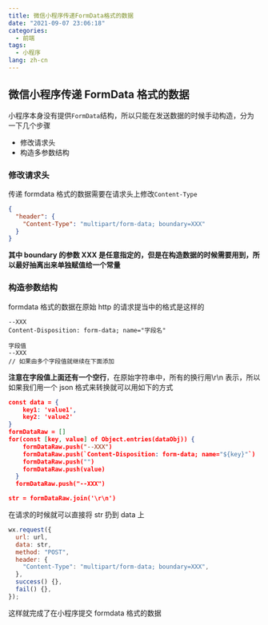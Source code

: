 ```yaml
---
title: 微信小程序传递FormData格式的数据
date: "2021-09-07 23:06:18"
categories:
  - 前端
tags:
  - 小程序
lang: zh-cn
---
```


## 微信小程序传递 FormData 格式的数据

小程序本身没有提供`FormData`结构，所以只能在发送数据的时候手动构造，分为一下几个步骤

- 修改请求头
- 构造多参数结构

### 修改请求头

传递 formdata 格式的数据需要在请求头上修改`Content-Type`

```json
{
  "header": {
    "Content-Type": "multipart/form-data; boundary=XXX"
  }
}
```

**其中 boundary 的参数 XXX 是任意指定的，但是在构造数据的时候需要用到，所以最好抽离出来单独赋值给一个常量**

<!-- more -->

### 构造参数结构

formdata 格式的数据在原始 http 的请求提当中的格式是这样的

```
--XXX
Content-Disposition: form-data; name="字段名"

字段值
--XXX
// 如果由多个字段值就继续在下面添加
```

**注意在字段值上面还有一个空行**，在原始字符串中，所有的换行用\r\n 表示，所以如果我们用一个 json 格式来转换就可以用如下的方式

```json
const data = {
    key1: 'value1',
    key2: 'value2'
}
formDataRaw = []
for(const [key, value] of Object.entries(dataObj)) {
    formDataRaw.push("--XXX")
    formDataRaw.push(`Content-Disposition: form-data; name="${key}"`)
    formDataRaw.push("")
    formDataRaw.push(value)
  }
  formDataRaw.push("--XXX")

str = formDataRaw.join('\r\n')

```

在请求的时候就可以直接将 str 扔到 data 上

```js
wx.request({
  url: url,
  data: str,
  method: "POST",
  header: {
    "Content-Type": "multipart/form-data; boundary=XXX",
  },
  success() {},
  fail() {},
});
```

这样就完成了在小程序提交 formdata 格式的数据
